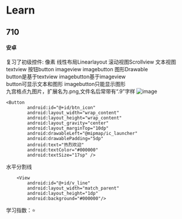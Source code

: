 # Learn
## 710
#### 安卓
复习了初级控件: 像素 线性布局Linearlayout 滚动视图Scrollview 文本视图textview 按钮button imageview imagebutton 图形Drawable<br>
button是基于textview imagebutton基于imageview<br>
button可显示文本和图形 imagebutton只能显示图形<br>
九宫格点九图片，扩展名为.png,文件名后常带有“.9”字样
![image](https://user-images.githubusercontent.com/56183443/125168254-2d59a500-e1d7-11eb-9e43-e20c3dab85d0.png)<br>
```
<Button
        android:id="@+id/btn_icon"
        android:layout_width="wrap_content"
        android:layout_height="wrap_content"
        android:layout_gravity="center"
        android:layout_marginTop="10dp"
        android:drawableLeft="@mipmap/ic_launcher"
        android:drawablePadding="5dp"
        android:text="热烈欢迎"
        android:textColor="#000000"
        android:textSize="17sp" />
```
水平分割线
```
    <View
        android:id="@+id/v_line"
        android:layout_width="match_parent"
        android:layout_height="1dp"
        android:background="#000000"/>
```
学习指数：⭐
